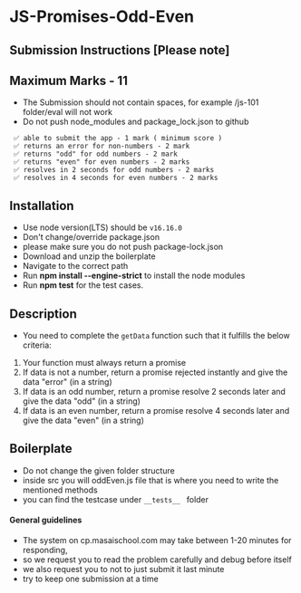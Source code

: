 # JS-Promises-Odd-Even

## Submission Instructions [Please note]

## Maximum Marks - 11

- The Submission should not contain spaces, for example /js-101 folder/eval will not work
- Do not push node_modules and package_lock.json to github

```
 ✅ able to submit the app - 1 mark ( minimum score )
 ✅ returns an error for non-numbers - 2 mark
 ✅ returns "odd" for odd numbers - 2 mark
 ✅ returns "even" for even numbers - 2 marks
 ✅ resolves in 2 seconds for odd numbers - 2 marks
 ✅ resolves in 4 seconds for even numbers - 2 marks

```

## Installation

- Use node version(LTS) should be `v16.16.0`
- Don't change/override package.json
- please make sure you do not push package-lock.json
- Download and unzip the boilerplate
- Navigate to the correct path
- Run **npm install --engine-strict** to install the node modules
- Run **npm test** for the test cases.

## Description

- You need to complete the `getData` function such that it fulfills the below criteria:

1.  Your function must always return a promise
2.  If data is not a number, return a promise rejected instantly and give the data "error" (in a string)
3.  If data is an odd number, return a promise resolve 2 seconds later and give the data "odd" (in a string)
4.  If data is an even number, return a promise resolve 4 seconds later and give the data "even" (in a string)

## Boilerplate

- Do not change the given folder structure
- inside src you will oddEven.js file that is where you need to write the mentioned methods
- you can find the testcase under `__tests__ ` folder

#### General guidelines

- The system on cp.masaischool.com may take between 1-20 minutes for responding,
- so we request you to read the problem carefully and debug before itself
- we also request you to not to just submit it last minute
- try to keep one submission at a time

